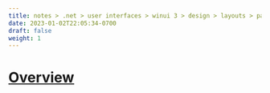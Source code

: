 ```yaml
---
title: notes > .net > user interfaces > winui 3 > design > layouts > panels > custom panels (panel base class)
date: 2023-01-02T22:05:34-0700
draft: false
weight: 1
---
```

# [Overview](https://learn.microsoft.com/en-us/windows/apps/design/layout/custom-panels-overview)

